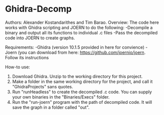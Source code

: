 # Ghidra-Decomp
Authors: Alexander Kostandarithes and Tim Barao.
Overview: The code here works with Ghidra scripting and JOERN to do the following:
  -Decompile a binary and output all its functions to individual .c files 
  -Pass the decompiled code into JOERN to create graphs. 
  
Requirements:
  -Ghidra (version 10.1.5 provided in here for convience) 
  -Joern (you can download from here: https://github.com/joernio/joern. Follow its instructions
  
  
How-to use:
  1. Download Ghidra. Unzip to the working directory for this project.
  2. Make a folder in the same working directory for the project, and call it "GhidraProjects" sans quotes.
  3. Run "runHeadless" to create the decompiled .c code. You can supply your own binaries in the "Binaries/Execs" folder.
  4. Run the "run-joern" program with the path of decompiled code. It will save the graph in a folder called "out".
